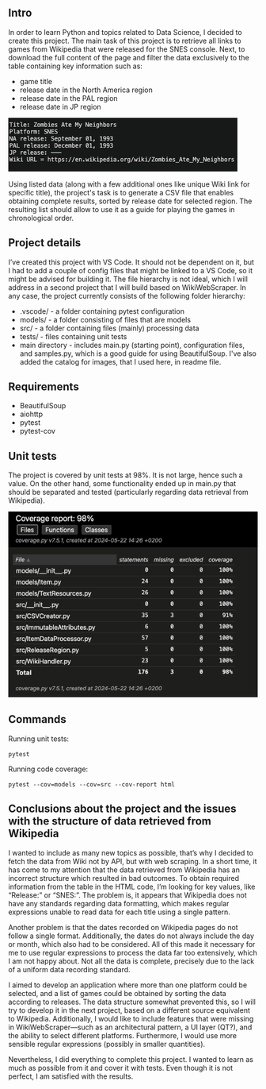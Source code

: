 ## Intro
In order to learn Python and topics related to Data Science, I decided to create this project. The main task of this project is to retrieve all links to games from Wikipedia that 
were released for the SNES console. Next, to download the full content of the page and filter the data exclusively to the table containing key information such as:
* game title
* release date in the North America region
* release date in the PAL region
* release date in JP region

![Sample](./images/Sample.png)

Using listed data (along with a few additional ones like unique Wiki link for specific title), the project's task is to generate a CSV file that enables obtaining complete results, 
sorted by release date for selected region. The resulting list should allow to use it as a guide for playing the games in chronological order.

## Project details
I’ve created this project with VS Code. It should not be dependent on it, but I had to add a couple of config files that might be linked to a VS Code, so it might be advised for 
building it. The file hierarchy is not ideal, which I will address in a second project that I will build based on WikiWebScraper. In any case, the project currently consists of the
following folder hierarchy:
- .vscode/ - a folder containing pytest configuration
- models/ - a folder consisting of files that are models
- src/ - a folder containing files (mainly) processing data
- tests/ - files containing unit tests
- main directory -  includes main.py (starting point), configuration files, and samples.py, which is a good guide for using BeautifulSoup. I've also added the catalog for images,
                    that I used here, in readme file.

## Requirements
* BeautifulSoup
* aiohttp
* pytest
* pytest-cov

## Unit tests
The project is covered by unit tests at 98%. It is not large, hence such a value. On the other hand, some functionality ended up in main.py that should be separated and 
tested (particularly regarding data retrieval from Wikipedia).

![Coverage](./images/Coverage.png)
 
## Commands

Running unit tests:
```
pytest
```

Running code coverage:
```
pytest --cov=models --cov=src --cov-report html
```

## Conclusions about the project and the issues with the structure of data retrieved from Wikipedia
I wanted to include as many new topics as possible, that’s why I decided to fetch the data from Wiki not by API, but with web scraping. In a short time, it has come to my attention 
that the data retrieved from Wikipedia has an incorrect structure which resulted in bad outcomes. To obtain required information from the table in the HTML code, I’m looking for key 
values, like “Release:” or “SNES:”. The problem is, it appears that Wikipedia does not have any standards regarding data formatting, which makes regular expressions unable to read 
data for each title using a single pattern.

Another problem is that the dates recorded on Wikipedia pages do not follow a single format. Additionally, the dates do not always include the day or month, which also had to be considered. 
All of this made it necessary for me to use regular expressions to process the data far too extensively, which I am not happy about. Not all the data is complete, precisely due to the lack 
of a uniform data recording standard.

I aimed to develop an application where more than one platform could be selected, and a list of games could be obtained by sorting the data according to releases. 
The data structure somewhat prevented this, so I will try to develop it in the next project, based on a different source equivalent to Wikipedia.
Additionally, I would like to include features that were missing in WikiWebScraper—such as an architectural pattern, a UI layer (QT?), and the ability to select different platforms. 
Furthermore, I would use more sensible regular expressions (possibly in smaller quantities).

Nevertheless, I did everything to complete this project. I wanted to learn as much as possible from it and cover it with tests. Even though it is not perfect, I am satisfied with the results.
